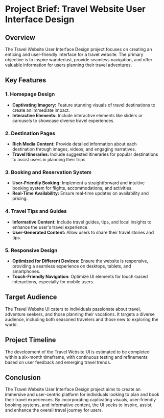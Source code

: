 # Project Brief: Travel Website User Interface Design

## Overview

The Travel Website User Interface Design project focuses on creating an enticing and user-friendly interface for a travel website. The primary objective is to inspire wanderlust, provide seamless navigation, and offer valuable information for users planning their travel adventures.

## Key Features

### 1. Homepage Design

- **Captivating Imagery:** Feature stunning visuals of travel destinations to create an immediate impact.
- **Interactive Elements:** Include interactive elements like sliders or carousels to showcase diverse travel experiences.

### 2. Destination Pages

- **Rich Media Content:** Provide detailed information about each destination through images, videos, and engaging narratives.
- **Travel Itineraries:** Include suggested itineraries for popular destinations to assist users in planning their trips.

### 3. Booking and Reservation System

- **User-Friendly Booking:** Implement a straightforward and intuitive booking system for flights, accommodations, and activities.
- **Real-Time Availability:** Ensure real-time updates on availability and pricing.

### 4. Travel Tips and Guides

- **Informative Content:** Include travel guides, tips, and local insights to enhance the user's travel experience.
- **User-Generated Content:** Allow users to share their travel stories and tips.

### 5. Responsive Design

- **Optimized for Different Devices:** Ensure the website is responsive, providing a seamless experience on desktops, tablets, and smartphones.
- **Touch-Friendly Navigation:** Optimize UI elements for touch-based interactions, especially for mobile users.

## Target Audience

The Travel Website UI caters to individuals passionate about travel, adventure seekers, and those planning their vacations. It targets a diverse audience, including both seasoned travelers and those new to exploring the world.

## Project Timeline

The development of the Travel Website UI is estimated to be completed within a six-month timeframe, with continuous testing and refinements based on user feedback and emerging travel trends.

## Conclusion

The Travel Website User Interface Design project aims to create an immersive and user-centric platform for individuals looking to plan and book their travel experiences. By incorporating captivating visuals, user-friendly booking systems, and informative content, the UI seeks to inspire, assist, and enhance the overall travel journey for users.
